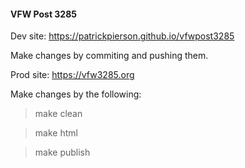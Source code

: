 #### VFW Post 3285 

Dev site: https://patrickpierson.github.io/vfwpost3285

Make changes by commiting and pushing them. 

Prod site: https://vfw3285.org

Make changes by the following:

> make clean

> make html

> make publish
